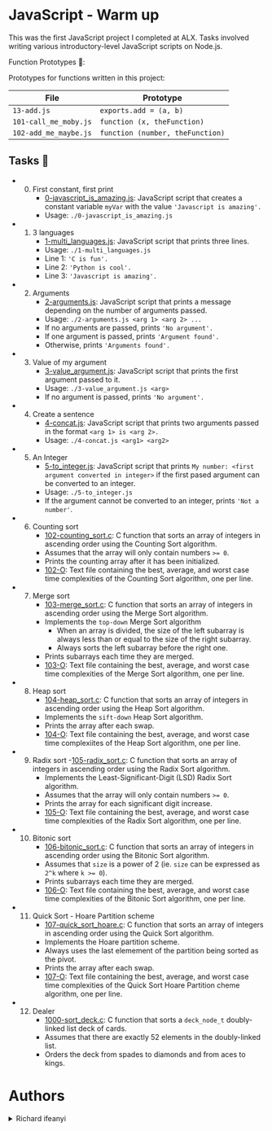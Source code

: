 # JavaScript - Warm up

This was the first JavaScript project I completed at ALX. Tasks involved writing various introductory-level JavaScript scripts on Node.js.

Function Prototypes 💾:

Prototypes for functions written in this project:

| File | Prototype |
| ---- | --------- |
| `13-add.js` | `exports.add = (a, b)` |
| `101-call_me_moby.js` |`function (x, theFunction)` |
| `102-add_me_maybe.js` | `function (number, theFunction)` |

## Tasks 📃
- 0. First constant, first print
     - [0-javascript_is_amazing.js](https://github.com/richard-1257/alx-higher_level_programming/blob/master/0x12-javascript-warm_up/0-javascript_is_amazing.js): JavaScript script that creates a constant variable `myVar` with the value `'Javascript is amazing'.` 
     - Usage: `./0-javascript_is_amazing.js`
     
- 1. 3 languages
     - [1-multi_languages.js](https://github.com/richard-1257/alx-higher_level_programming/blob/master/0x12-javascript-warm_up/1-multi_languages.js): JavaScript script that prints three lines.
     - Usage: `./1-multi_languages.js`
     - Line 1: `'C is fun'.`
     - Line 2: `'Python is cool'.`
     - Line 3: `'Javascript is amazing'.`
     
- 2. Arguments
     - [2-arguments.js](https://github.com/richard-1257/alx-higher_level_programming/blob/master/0x12-javascript-warm_up/2-arguments.js): JavaScript script that prints a message depending on the number of arguments passed.
     - Usage: `./2-arguments.js <arg 1> <arg 2> ...`
     - If no arguments are passed, prints `'No argument'.`
     - If one argument is passed, prints `'Argument found'.`
     - Otherwise, prints `'Arguments found'.`

- 3. Value of my argument
     - [3-value_argument.js](https://github.com/richard-1257/alx-higher_level_programming/blob/master/0x12-javascript-warm_up/3-value_argument.js): JavaScript script that prints the first argument passed to it.
     - Usage: `./3-value_argument.js <arg>`
     - If no argument is passed, prints `'No argument'.`

- 4. Create a sentence
     - [4-concat.js](https://github.com/richard-1257/alx-higher_level_programming/blob/master/0x12-javascript-warm_up/4-concat.js): JavaScript script that prints two arguments passed in the format `<arg 1> is <arg 2>.`
     - Usage: `./4-concat.js <arg1> <arg2>`
     
- 5. An Integer
     - [5-to_integer.js](https://github.com/richard-1257/alx-higher_level_programming/blob/master/0x12-javascript-warm_up/5-to_integer.js): JavaScript script that prints `My number: <first argument converted in integer>` if the first pased argument can be converted to an integer.
     - Usage: `./5-to_integer.js`
     - If the argument cannot be converted to an integer, prints `'Not a number'`.
     
- 6. Counting sort
     - [102-counting_sort.c](https://github.com/richard-1257/sorting_algorithms/blob/master/102-counting_sort.c): C function that sorts an array of integers in ascending order using the Counting Sort algorithm.
     - Assumes that the array will only contain numbers `>= 0`.
     - Prints the counting array after it has been initialized.
     - [102-O](https://github.com/richard-1257/sorting_algorithms/blob/master/102-O): Text file containing the best, average, and worst case time complexities of the Counting Sort algorithm, one per line.
     
- 7. Merge sort
     - [103-merge_sort.c](https://github.com/richard-1257/sorting_algorithms/blob/master/103-merge_sort.c): C function that sorts an array of integers in ascending order using the Merge Sort algorithm.
     - Implements the `top-down` Merge Sort algorithm
         - When an array is divided, the size of the left subarray is always less than or equal to the size of the right subarray.
         - Always sorts the left subarray before the right one.
     - Prints subarrays each time they are merged.
     - [103-O](https://github.com/richard-1257/sorting_algorithms/blob/master/103-O): Text file containing the best, average, and worst case time complexities of the Merge Sort algorithm, one per line.

- 8. Heap sort
     - [104-heap_sort.c](https://github.com/richard-1257/sorting_algorithms/blob/master/104-heap_sort.c): C function that sorts an array of integers in ascending order using the Heap Sort algorithm.
     - Implements the `sift-down` Heap Sort algorithm.
     - Prints the array after each swap.
     - [104-O](https://github.com/richard-1257/sorting_algorithms/blob/master/104-O): Text file containing the best, average, and worst case time complexiites of the Heap Sort algorithm, one per line.
     
- 9. Radix sort
     -[105-radix_sort.c](https://github.com/richard-1257/sorting_algorithms/blob/master/105-radix_sort.c): C function that sorts an array of integers in ascending order using the Radix Sort algorithm.
     - Implements the Least-Significant-Digit (LSD) Radix Sort algorithm.
     - Assumes that the array will only contain numbers `>= 0`.
     - Prints the array for each significant digit increase.
     - [105-O](https://github.com/richard-1257/sorting_algorithms/blob/master/105-O): Text file containing the best, average, and worst case time complexities of the Radix Sort algorithm, one per line.
     
- 10. Bitonic sort
      - [106-bitonic_sort.c](https://github.com/richard-1257/sorting_algorithms/blob/master/106-bitonic_sort.c):  C function that sorts an array of integers in ascending order using the Bitonic Sort algorithm.
      - Assumes that `size` is a power of 2 (ie. `size` can be expressed as `2^k` where `k >= 0`).
      - Prints subarrays each time they are merged.
      - [106-O](https://github.com/richard-1257/sorting_algorithms/blob/master/106-O): Text file containing the best, average, and worst case time complexities of the Bitonic Sort algorithm, one per line.
      
- 11. Quick Sort - Hoare Partition scheme
      - [107-quick_sort_hoare.c](https://github.com/richard-1257/sorting_algorithms/blob/master/107-quick_sort_hoare.c): C function that sorts an array of integers in ascending order using the Quick Sort algorithm.
      - Implements the Hoare partition scheme.
      - Always uses the last elemement of the partition being sorted as the pivot.
      - Prints the array after each swap.
      - [107-O](https://github.com/richard-1257/sorting_algorithms/blob/master/107-O): Text file containing the best, average, and worst case time complexities of the Quick Sort Hoare Partition cheme algorithm, one per line.
      
- 12. Dealer
      - [1000-sort_deck.c](https://github.com/richard-1257/sorting_algorithms/blob/master/1000-sort_deck.c): C function that sorts a `deck_node_t` doubly-linked list deck of cards.
      - Assumes that there are exactly 52 elements in the doubly-linked list.
      - Orders the deck from spades to diamonds and from aces to kings.
      
# Authors
<details><summary>Richard ifeanyi</summary>
